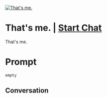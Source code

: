 
[![That's me.](https://flow-prompt-covers.s3.us-west-1.amazonaws.com/icon/Flat/i7.png)](https://gptcall.net/chat.html?data=%7B%22contact%22%3A%7B%22id%22%3A%22FMuQNT0RJEIqQTh31i9nG%22%2C%22flow%22%3Atrue%7D%7D)
# That's me. | [Start Chat](https://gptcall.net/chat.html?data=%7B%22contact%22%3A%7B%22id%22%3A%22FMuQNT0RJEIqQTh31i9nG%22%2C%22flow%22%3Atrue%7D%7D)
That's me.

# Prompt

```
empty
```

## Conversation




